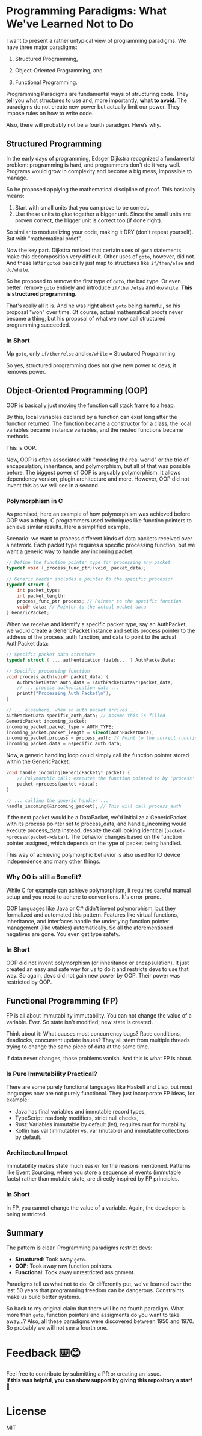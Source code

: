 # Programming Paradigms: What We've Learned Not to Do

I want to present a rather untypical view of programming paradigms. We have three major paradigms:

1. Structured Programming,
2. Object-Oriented Programming, and

3. Functional Programming.

Programming Paradigms are fundamental ways of structuring code. They tell you what structures to use and, more importantly, **what to avoid**. The paradigms do not create new power but actually limit our power. They impose rules on how to write code.

Also, there will probably not be a fourth paradigm. Here’s why.

## Structured Programming

In the early days of programming, Edsger Dijkstra recognized a fundamental problem: programming is hard, and programmers don't do it very well. Programs would grow in complexity and become a big mess, impossible to manage.

So he proposed applying the mathematical discipline of proof. This basically means:

1. Start with small units that you can prove to be correct.
2. Use these units to glue together a bigger unit. Since the small units are proven correct, the bigger unit is correct too (if done right).

So similar to moduralizing your code, making it DRY (don't repeat yourself). But with "mathematical proof".

Now the key part. Dijkstra noticed that certain uses of `goto` statements make this decomposition very difficult. Other uses of `goto`, however, did not. And these latter `goto`s basically just map to structures like `if/then/else` and `do/while`.

So he proposed to remove the first type of `goto`, the bad type. Or even better: remove `goto` entirely and introduce `if/then/else` and `do/while`. **This is structured programming.**

That's really all it is. And he was right about `goto` being harmful, so his proposal "won" over time. Of course, actual mathematical proofs never became a thing, but his proposal of what we now call structured programming succeeded.

### In Short

Mp `goto`, only `if/then/else` and `do/while` = Structured Programming

So yes, structured programming does not give new power to devs, it removes power.

## Object-Oriented Programming (OOP)

OOP is basically just moving the function call stack frame to a heap.

By this, local variables declared by a function can exist long after the function returned. The function became a constructor for a class, the local variables became instance variables, and the nested functions became methods.

This is OOP.

Now, OOP is often associated with "modeling the real world" or the trio of encapsulation, inheritance, and polymorphism, but all of that was possible before. The biggest power of OOP is arguably polymorphism. It allows dependency version, plugin architecture and more. However, OOP did not invent this as we will see in a second.

### Polymorphism in C

As promised, here an example of how polymorphism was achieved before OOP was a thing. C programmers used techniques like function pointers to achieve similar results. Here a simplified example.

Scenario: we want to process different kinds of data packets received over a network. Each packet type requires a specific processing function, but we want a generic way to handle any incoming packet.

```C
// Define the function pointer type for processing any packet
typedef void (_process_func_ptr)(void_ packet_data);
```

```C
// Generic header includes a pointer to the specific processor
typedef struct {
    int packet_type;
    int packet_length;
    process_func_ptr process; // Pointer to the specific function
    void* data; // Pointer to the actual packet data
} GenericPacket;
```

When we receive and identify a specific packet type, say an AuthPacket, we would create a GenericPacket instance and set its process pointer to the address of the process_auth function, and data to point to the actual AuthPacket data:

```C
// Specific packet data structure
typedef struct { ... authentication fields... } AuthPacketData;

// Specific processing function
void process_auth(void* packet_data) {
    AuthPacketData* auth_data = (AuthPacketData\*)packet_data;
    // ... process authentication data ...
    printf("Processing Auth Packet\n");
}

// ... elsewhere, when an auth packet arrives ...
AuthPacketData specific_auth_data; // Assume this is filled
GenericPacket incoming_packet;
incoming_packet.packet_type = AUTH_TYPE;
incoming_packet.packet_length = sizeof(AuthPacketData);
incoming_packet.process = process_auth; // Point to the correct function
incoming_packet.data = &specific_auth_data;
```

Now, a generic handling loop could simply call the function pointer stored within the GenericPacket:

```C
void handle_incoming(GenericPacket\* packet) {
    // Polymorphic call: executes the function pointed to by 'process'
    packet->process(packet->data);
}

// ... calling the generic handler ...
handle_incoming(&incoming_packet); // This will call process_auth
```

If the next packet would be a DataPacket, we'd initialize a GenericPacket with its process pointer set to process_data, and handle_incoming would execute process_data instead, despite the call looking identical (`packet->process(packet->data)`). The behavior changes based on the function pointer assigned, which depends on the type of packet being handled.

This way of achieving polymorphic behavior is also used for IO device independence and many other things.

### Why OO is still a Benefit?

While C for example can achieve polymorphism, it requires careful manual setup and you need to adhere to conventions. It's error-prone.

OOP languages like Java or C# didn't invent polymorphism, but they formalized and automated this pattern. Features like virtual functions, inheritance, and interfaces handle the underlying function pointer management (like vtables) automatically. So all the aforementioned negatives are gone. You even get type safety.

### In Short

OOP did not invent polymorphism (or inheritance or encapsulation). It just created an easy and safe way for us to do it and restricts devs to use that way. So again, devs did not gain new power by OOP. Their power was restricted by OOP.

## Functional Programming (FP)

FP is all about immutability immutability. You can not change the value of a variable. Ever. So state isn't modified; new state is created.

Think about it: What causes most concurrency bugs? Race conditions, deadlocks, concurrent update issues? They all stem from multiple threads trying to change the same piece of data at the same time.

If data never changes, those problems vanish. And this is what FP is about.

### Is Pure Immutability Practical?

There are some purely functional languages like Haskell and Lisp, but most languages now are not purely functional. They just incorporate FP ideas, for example:

- Java has final variables and immutable record types,
- TypeScript: readonly modifiers, strict null checks,
- Rust: Variables immutable by default (let), requires mut for mutability,
- Kotlin has val (immutable) vs. var (mutable) and immutable collections by default.

### Architectural Impact

Immutability makes state much easier for the reasons mentioned. Patterns like Event Sourcing, where you store a sequence of events (immutable facts) rather than mutable state, are directly inspired by FP principles.

### In Short

In FP, you cannot change the value of a variable. Again, the developer is being restricted.

## Summary

The pattern is clear. Programming paradigms restrict devs:

- **Structured**: Took away `goto`.
- **OOP**: Took away raw function pointers.
- **Functional**: Took away unrestricted assignment.

Paradigms tell us what not to do. Or differently put, we've learned over the last 50 years that programming freedom can be dangerous. Constraints make us build better systems.

So back to my original claim that there will be no fourth paradigm. What more than `goto`, function pointers and assigments do you want to take away...? Also, all these paradigms were discovered between 1950 and 1970. So probably we will not see a fourth one.

# Feedback ⌨️😊

Feel free to contribute by submitting a PR or creating an issue.  
**If this was helpful, you can show support by giving this repository a star! 🌟**

# License

MIT
